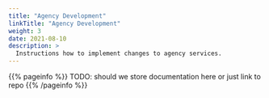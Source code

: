 ```yaml
---
title: "Agency Development"
linkTitle: "Agency Development"
weight: 3
date: 2021-08-10
description: >
  Instructions how to implement changes to agency services.
---
```


{{% pageinfo %}}
TODO: should we store documentation here or just link to repo
{{% /pageinfo %}}
